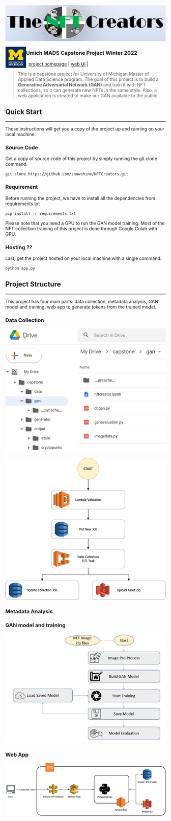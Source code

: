 <img src='docs/team_logo.jpg' align="left">

<br><br><br><br><br><br>

<img src='docs/umich_logo.jpg' align="left" width="65">

### Umich MADS Capstone Project Winter 2022

&nbsp;&nbsp;[project homepage](https://snowshine.github.io/NFTCreators) |  [web UI](https://nf2.dev/) |   

> This is a capstone project for University of Michigan Master of Applied Data Science program. 
The goal of this project is to build a **Generative Adversarial Network (GAN)** and train it with NFT collections, so it can generate new NFTs in the same style. Also, a web application is created to make our GAN available to the public.

## Quick Start
-----------
These instructions will get you a copy of the project up and running on your local machine.

### Source Code

Get a copy of source code of this project by simply running the git clone command.

``` git
git clone https://github.com/snowshine/NFTCreators.git
```

### Requirement

Before running the project, we have to install all the dependencies from requirements.txt

``` pip
pip install -r requirements.txt
```
Please note that you need a GPU to run the GAN model training. Most of the NFT collection training of this project is done through Google Colab with GPU.

### Hosting ??

Last, get the project hosted on your local machine with a single command.

``` python
python app.py
```

## Project Structure
-----------
This project has four main parts: data collection, metadata analysis, GAN model and training, web app to generate tokens from the trained model.

### Data Collection
<p align=center>
    <img src="./docs/gdrive_folder_structure.JPG">
</p>

<p align=center>
    <img src="./docs/data-diagram.png">
</p>


### Metadata Analysis


### GAN model and training
<p align=center>
    <img src="./docs/gan_train_flow.JPG">
</p>

### Web App
<p align=center>
    <img src="./docs/web-design.png">
</p>

